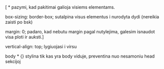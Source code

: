 [ * pazymi, kad pakitimai galioja visiems elementams.

box-sizing: border-box; sutalpina visus elementus i nurodyta dydi
(nereikia zaisti po bsk)

margin: 0; padaro, kad nebutu margin pagal nutylejima, galesim isnaudot
visa ploti ir auksti.]

 vertical-align: top; lygiuojasi i virsu

 body * {} stylina tik kas yra body viduje, preventina nuo nesamoniu
 head sekcijoj

